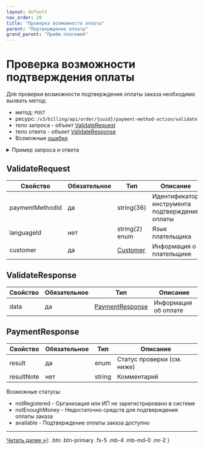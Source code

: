 ```yaml
---
layout: default
nav_order: 20
title: "Проверка возможности оплаты"
parent: "Подтверждение оплаты"
grand_parent: "Приём платежей"
---
```


# Проверка возможности подтверждения оплаты

Для проверки возможности подтверждения оплаты заказа необходимо вызвать метод:

- метод: `POST`
- ресурс: `/v3/billing/api/order/{uuid}/payment-method-action/validate`
- тело запроса - объект [ValidateRequest](#validaterequest)
- тело ответа - объект [ValidateResponse](#validateresponse)
- Возможные [ошибки](/docs/dictionary/error/)

<details>
  <summary>Пример запроса и ответа</summary>
<section markdown="1">
``` json
POST /v3/billing/api/order/{uuid}/payment-method-action/validate
{
  "paymentMethodId": "39363265",
  "languageId": "ru",
  "customer": {
    "name": "ООО Компания",
    "email": "email@gmail.com",
    "type": "legal",
    "phone": "79611234567",
    "vatNumber": "1233123",
    "registrationAddress": "123123123"
  }
}
```
</section>
<section markdown="1">
``` json
{
  "data": {
    "type": "none",
    "result": "available",
    "resultData": {
      "url": "",
      "method": "POST",
      "arguments": []
    }
  }
}
```
</section>
</details>



## ValidateRequest


| Свойство               | Обязательное | Тип                                      | Описание                                        | Пример     |
|------------------------|--------------|------------------------------------------|-------------------------------------------------|------------|
| paymentMethodId        | да           | string(36)                               | Идентификатор инструмента подтверждения оплаты  |            |
| languageId             | нет          | string(2) enum                           | Язык плательщика                                | `ru`, `en` |
| customer               | да           | [Customer](/docs/merchant/order/create/#customer) | Информация о плательщике               |            |


## ValidateResponse

| Свойство | Обязательное | Тип        | Описание                             |
|----------|--------------|------------|--------------------------------------|
| data     | да           | [PaymentResponse](/docs/merchant/guarantee/validate/#paymentresponse) | Информация об оплате  |

## PaymentResponse

| Свойство    | Обязательное | Тип        | Описание                    |
|-------------|--------------|------------|-----------------------------|
| result      | да           | enum       | Статус проверки (см. ниже)  |
| resultNote  | нет          | string     | Комментарий                 |


Возможные статусы:
  - notRegistered - Организация или ИП не зарегистрировано в системе
  - notEnoughMoney - Недостаточно средств для подтверждения оплаты заказа
  - available - Подтверждение оплаты заказа доступно


---

[Читать далее &raquo;](/docs/merchant/guarantee/code/){: .btn .btn-primary .fs-5 .mb-4 .mb-md-0 .mr-2 }
